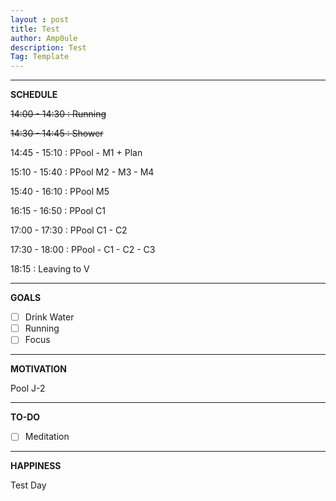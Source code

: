 ```yaml
---
layout : post
title: Test
author: Amp0ule
description: Test
Tag: Template
---
```


*****
**SCHEDULE**

~~14:00 - 14:30 : Running~~

~~14:30 - 14:45 : Shower~~

14:45 - 15:10 : PPool - M1 + Plan

15:10 - 15:40 : PPool M2 - M3 - M4 

15:40 - 16:10 : PPool M5

16:15 - 16:50 : PPool C1

17:00 - 17:30 : PPool C1 - C2

17:30 - 18:00 : PPool - C1 - C2 - C3 

18:15 : Leaving to V


*****
**GOALS**

- [ ] Drink Water
- [ ] Running
- [ ] Focus 

*****
**MOTIVATION**

Pool J-2

*****
**TO-DO**

 - [ ] Meditation 

*****
**HAPPINESS**

Test Day
